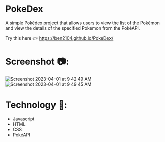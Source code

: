 # PokeDex
A simple Pokédex project that allows users to view the list of the Pokémon and view the details of the specified Pokemon from the PokéAPI.

Try this here 👉 https://ben2104.github.io/PokeDex/

# Screenshot  📷:
![Screenshot 2023-04-01 at 9 42 49 AM](https://user-images.githubusercontent.com/103481356/229303605-f8176d4a-002f-4af4-bebb-dab9d2da1ef2.png)
![Screenshot 2023-04-01 at 9 49 45 AM](https://user-images.githubusercontent.com/103481356/229303959-ea57f47a-efc6-4ee8-a2a5-be26f5b17959.png)

# Technology 📝:
<ul> 
 <li> Javascript </li>
 <li> HTML </li>
 <li> CSS </li>
 <li> PokéAPI </li>
</ul>
